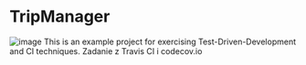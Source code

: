# TripManager
![image](https://travis-ci.org/DanielMWO/tripmanager.svg?branch=master)
This is an example project for exercising Test-Driven-Development and CI techniques.
Zadanie z Travis CI i codecov.io
